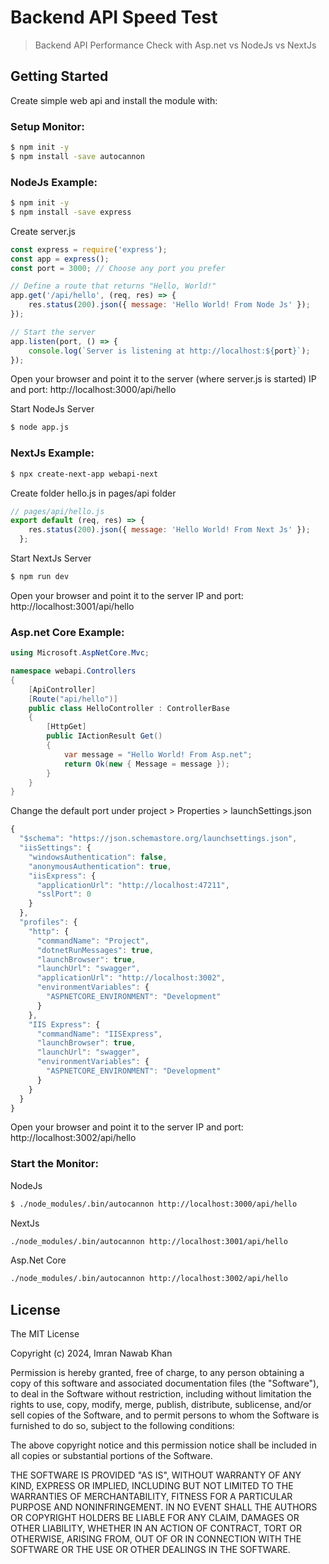 # Backend API Speed Test

> Backend API Performance Check with Asp.net vs NodeJs vs NextJs

## Getting Started
Create simple web api and install the module with: 

### Setup Monitor:

```bash
$ npm init -y
$ npm install -save autocannon
```

### NodeJs Example:

```bash
$ npm init -y
$ npm install -save express
```

Create server.js
```javascript
const express = require('express');
const app = express();
const port = 3000; // Choose any port you prefer

// Define a route that returns "Hello, World!"
app.get('/api/hello', (req, res) => {
    res.status(200).json({ message: 'Hello World! From Node Js' });
});

// Start the server
app.listen(port, () => {
    console.log(`Server is listening at http://localhost:${port}`);
});
```

Open your browser and point it to the server (where server.js is started) IP and port:
http://localhost:3000/api/hello

Start NodeJs Server

```bash
$ node app.js
```

### NextJs Example:

```bash
$ npx create-next-app webapi-next
```

Create folder hello.js in pages/api folder 
```javascript
// pages/api/hello.js
export default (req, res) => {
    res.status(200).json({ message: 'Hello World! From Next Js' });
  };
```

Start NextJs Server

```bash
$ npm run dev
```

Open your browser and point it to the server IP and port:
http://localhost:3001/api/hello

### Asp.net Core Example:

```c#
using Microsoft.AspNetCore.Mvc;

namespace webapi.Controllers
{
    [ApiController]
    [Route("api/hello")]
    public class HelloController : ControllerBase
    {
        [HttpGet]
        public IActionResult Get()
        {
            var message = "Hello World! From Asp.net";
            return Ok(new { Message = message });
        }
    }
}
```

Change the default port under project > Properties > launchSettings.json

```javascript
{
  "$schema": "https://json.schemastore.org/launchsettings.json",
  "iisSettings": {
    "windowsAuthentication": false,
    "anonymousAuthentication": true,
    "iisExpress": {
      "applicationUrl": "http://localhost:47211",
      "sslPort": 0
    }
  },
  "profiles": {
    "http": {
      "commandName": "Project",
      "dotnetRunMessages": true,
      "launchBrowser": true,
      "launchUrl": "swagger",
      "applicationUrl": "http://localhost:3002",
      "environmentVariables": {
        "ASPNETCORE_ENVIRONMENT": "Development"
      }
    },
    "IIS Express": {
      "commandName": "IISExpress",
      "launchBrowser": true,
      "launchUrl": "swagger",
      "environmentVariables": {
        "ASPNETCORE_ENVIRONMENT": "Development"
      }
    }
  }
}
```
Open your browser and point it to the server IP and port:
http://localhost:3002/api/hello

### Start the Monitor:
NodeJs
```bash
$ ./node_modules/.bin/autocannon http://localhost:3000/api/hello
```

NextJs
```bash
./node_modules/.bin/autocannon http://localhost:3001/api/hello
```

Asp.Net Core
```bash
./node_modules/.bin/autocannon http://localhost:3002/api/hello
```

## License 

The MIT License

Copyright (c) 2024, Imran Nawab Khan

Permission is hereby granted, free of charge, to any person
obtaining a copy of this software and associated documentation
files (the "Software"), to deal in the Software without
restriction, including without limitation the rights to use,
copy, modify, merge, publish, distribute, sublicense, and/or sell
copies of the Software, and to permit persons to whom the
Software is furnished to do so, subject to the following
conditions:

The above copyright notice and this permission notice shall be
included in all copies or substantial portions of the Software.

THE SOFTWARE IS PROVIDED "AS IS", WITHOUT WARRANTY OF ANY KIND,
EXPRESS OR IMPLIED, INCLUDING BUT NOT LIMITED TO THE WARRANTIES
OF MERCHANTABILITY, FITNESS FOR A PARTICULAR PURPOSE AND
NONINFRINGEMENT. IN NO EVENT SHALL THE AUTHORS OR COPYRIGHT
HOLDERS BE LIABLE FOR ANY CLAIM, DAMAGES OR OTHER LIABILITY,
WHETHER IN AN ACTION OF CONTRACT, TORT OR OTHERWISE, ARISING
FROM, OUT OF OR IN CONNECTION WITH THE SOFTWARE OR THE USE OR
OTHER DEALINGS IN THE SOFTWARE.
